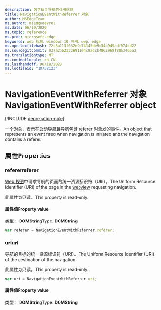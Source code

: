 ```yaml
---
description: 包含有关导航的引用信息
title: NavigationEventWithReferrer 对象
author: MSEdgeTeam
ms.author: msedgedevrel
ms.date: 06/10/2020
ms.topic: reference
ms.prod: microsoft-edge
keywords: web 视图、windows 10 应用、uwp、edge
ms.openlocfilehash: 72c8a213f632e9e74145de9c34b949adf074cd22
ms.sourcegitcommit: 037a2d62333691104c9accb4862968f80a3465a2
ms.translationtype: MT
ms.contentlocale: zh-CN
ms.lasthandoff: 06/18/2020
ms.locfileid: "10752123"
---
```

# <span data-ttu-id="dfd4e-104">NavigationEventWithReferrer 对象</span><span class="sxs-lookup"><span data-stu-id="dfd4e-104">NavigationEventWithReferrer object</span></span>  

[!INCLUDE [deprecation-note](../includes/deprecation-note.md)]  

<span data-ttu-id="dfd4e-105">一个对象，表示在启动导航且导航包含 referer 时激发的事件。</span><span class="sxs-lookup"><span data-stu-id="dfd4e-105">An object that represents an event fired when navigation is initiated and the navigation contains a referer.</span></span>  

## <span data-ttu-id="dfd4e-106">属性</span><span class="sxs-lookup"><span data-stu-id="dfd4e-106">Properties</span></span>  

### <span data-ttu-id="dfd4e-107">referer</span><span class="sxs-lookup"><span data-stu-id="dfd4e-107">referer</span></span>

<span data-ttu-id="dfd4e-108">[Web 视图](../webview.md)中请求导航的页面的统一资源标识符（URI）。</span><span class="sxs-lookup"><span data-stu-id="dfd4e-108">The Uniform Resource Identifier (URI) of the page in the [webview](../webview.md) requesting navigation.</span></span>  

<span data-ttu-id="dfd4e-109">此属性为只读。</span><span class="sxs-lookup"><span data-stu-id="dfd4e-109">This property is read-only.</span></span>  

#### <span data-ttu-id="dfd4e-110">属性值</span><span class="sxs-lookup"><span data-stu-id="dfd4e-110">Property value</span></span>  

<span data-ttu-id="dfd4e-111">类型： **DOMString**</span><span class="sxs-lookup"><span data-stu-id="dfd4e-111">Type: **DOMString**</span></span>  

```javascript
var referer = NavigationEventWithReferrer.referer;
```  

### <span data-ttu-id="dfd4e-112">uri</span><span class="sxs-lookup"><span data-stu-id="dfd4e-112">uri</span></span>  

<span data-ttu-id="dfd4e-113">导航的目标的统一资源标识符（URI）。</span><span class="sxs-lookup"><span data-stu-id="dfd4e-113">The Uniform Resource Identifier (URI) of the destination of the navigation.</span></span>  

<span data-ttu-id="dfd4e-114">此属性为只读。</span><span class="sxs-lookup"><span data-stu-id="dfd4e-114">This property is read-only.</span></span>  

```javascript
var uri = NavigationEventWithReferrer.uri;
```  

#### <span data-ttu-id="dfd4e-115">属性值</span><span class="sxs-lookup"><span data-stu-id="dfd4e-115">Property value</span></span>  

<span data-ttu-id="dfd4e-116">类型： **DOMString**</span><span class="sxs-lookup"><span data-stu-id="dfd4e-116">Type: **DOMString**</span></span>  
